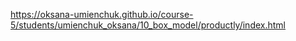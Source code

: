 https://oksana-umienchuk.github.io/course-5/students/umienchuk_oksana/10_box_model/productly/index.html
